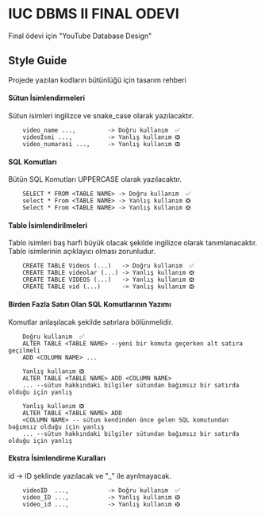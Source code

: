 # IUC DBMS II FINAL ODEVI

Final ödevi için "YouTube Database Design"

## Style Guide

Projede yazılan kodların bütünlüğü için tasarım rehberi

#### Sütun İsimlendirmeleri
Sütun isimleri ingilizce ve snake_case olarak yazılacaktır.
```
    video_name ...,         -> Doğru kullanım  ✅
    videoIsmi ...,          -> Yanlış kullanım ❎
    video_numarasi ...,     -> Yanlış kullanım ❎
```
#### SQL Komutları
Bütün SQL Komutları UPPERCASE olarak yazılacaktır.

```
    SELECT * FROM <TABLE NAME> -> Doğru kullanım  ✅
    select * From <TABLE NAME> -> Yanlış kullanım ❎
    Select * From <TABLE NAME> -> Yanlış kullanım ❎
```

#### Tablo İsimlendirilmeleri
Tablo isimleri baş harfi büyük olacak şekilde ingilizce olarak tanımlanacaktır. Tablo isimlerinin açıklayıcı olması zorunludur.

```
    CREATE TABLE Videos (...)   -> Doğru kullanım  ✅
    CREATE TABLE videolar (...) -> Yanlış kullanım ❎
    CREATE TABLE VIDEOS (...)   -> Yanlış kullanım ❎
    CREATE TABLE vid (...)      -> Yanlış kullanım ❎
```

#### Birden Fazla Satırı Olan SQL Komutlarının Yazımı
Komutlar anlaşılacak şekilde satırlara bölünmelidir.

```
    Doğru kullanım  ✅
    ALTER TABLE <TABLE NAME> --yeni bir komuta geçerken alt satıra geçilmeli
    ADD <COLUMN NAME> ...   

    Yanlış kullanım ❎
    ALTER TABLE <TABLE NAME> ADD <COLUMN NAME> 
    ... --sütun hakkındaki bilgiler sütundan bağımsız bir satırda olduğu için yanlış
    
    Yanlış kullanım ❎
    ALTER TABLE <TABLE NAME> ADD 
    <COLUMN NAME> -- sütun kendinden önce gelen SQL komutundan bağımsız olduğu için yanlış
    ... --sütun hakkındaki bilgiler sütundan bağımsız bir satırda olduğu için yanlış
```
####  Ekstra İsimlendirme Kuralları
id -> ID şeklinde yazılacak ve "_" ile ayrılmayacak.

```
    videoID  ...,           -> Doğru kullanım  ✅
    video_ID ...,           -> Yanlış kullanım ❎
    video_id ...,           -> Yanlış kullanım ❎
```



